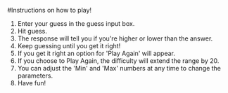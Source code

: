#Instructions on how to play!
1. Enter your guess in the guess input box.
2. Hit guess.
3. The response will tell you if you're higher or lower than the answer.
4. Keep guessing until you get it right!
5. If you get it right an option for 'Play Again' will appear.
6. If you choose to Play Again, the difficulty will extend the range by 20.
7. You can adjust the 'Min' and 'Max' numbers at any time to change the parameters.
8. Have fun!
